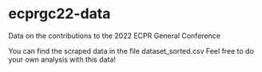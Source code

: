 # ecprgc22-data
Data on the contributions to the 2022 ECPR General Conference

You can find the scraped data in the file dataset_sorted.csv
Feel free to do your own analysis with this data!
